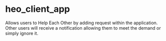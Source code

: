 # heo_client_app
Allows users to Help Each Other by adding request within the application. Other users will receive a notification allowing them to meet the demand or simply ignore it.
